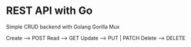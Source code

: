 # REST API with Go

Simple CRUD backend with Golang Gorilla Mux

Create --> POST
Read --> GET
Update --> PUT | PATCH
Delete --> DELETE

